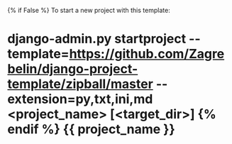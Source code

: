 {% if False %}
To start a new project with this template:

  django-admin.py startproject --template=https://github.com/Zagrebelin/django-project-template/zipball/master --extension=py,txt,ini,md <project_name> [<target_dir>]
{% endif %}
{{ project_name }}
==================
